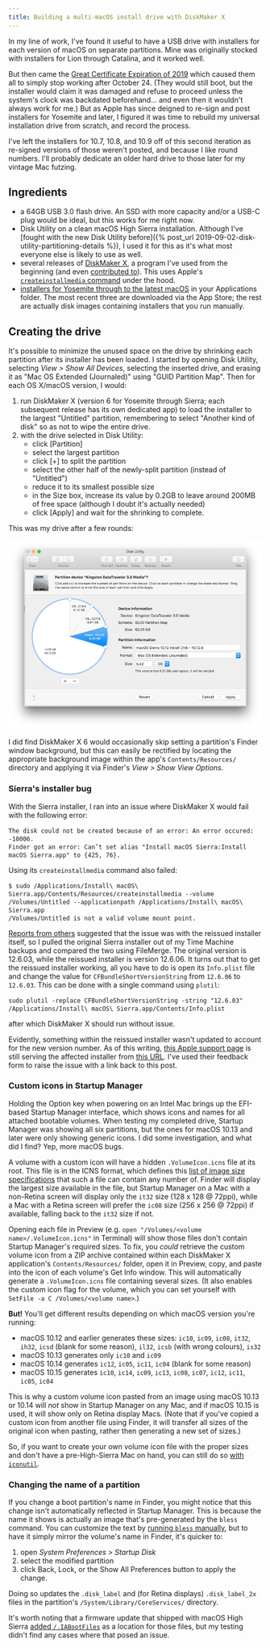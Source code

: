```yaml
---
title: Building a multi-macOS install drive with DiskMaker X
---
```


In my line of work, I've found it useful to have a USB drive with installers for each version of macOS on separate partitions. Mine was originally stocked with installers for Lion through Catalina, and it worked well.

But then came the [Great Certificate Expiration of 2019](https://derflounder.wordpress.com/2019/10/16/certificate-used-to-sign-older-apple-software-expiring-on-october-24-2019/) which caused them all to simply stop working after October 24. (They would still boot, but the installer would claim it was damaged and refuse to proceed unless the system's clock was backdated beforehand… and even then it wouldn't always work for me.) But as Apple has since deigned to re-sign and post installers for Yosemite and later, I figured it was time to rebuild my universal installation drive from scratch, and record the process.

I've left the installers for 10.7, 10.8, and 10.9 off of this second iteration as re-signed versions of those weren't posted, and because I like round numbers. I'll probably dedicate an older hard drive to those later for my vintage Mac futzing.

## Ingredients

- a 64GB USB 3.0 flash drive. An SSD with more capacity and/or a USB-C plug would be ideal, but this works for me right now.
- Disk Utility on a clean macOS High Sierra installation. Although I've [fought with the new Disk Utility before]({% post_url 2019-09-02-disk-utility-partitioning-details %}), I used it for this as it's what most everyone else is likely to use as well.
- several releases of [DiskMaker X](https://diskmakerx.com/download/), a program I've used from the beginning (and even [contributed to](https://diskmakerx.com/diskmakerx502/)). This uses Apple's [`createinstallmedia` command](https://www.ifixit.com/Guide/How+to+create+a+bootable+USB+drive/66371) under the hood.
- [installers for Yosemite through to the latest macOS](https://tidbits.com/2019/10/28/redownload-archived-macos-installers-to-address-expired-certificates/) in your Applications folder. The most recent three are downloaded via the App Store; the rest are actually disk images containing installers that you run manually.

## Creating the drive

It's possible to minimize the unused space on the drive by shrinking each partition after its installer has been loaded. I started by opening Disk Utility, selecting _View > Show All Devices_, selecting the inserted drive, and erasing it as "Mac OS Extended (Journaled)" using "GUID Partition Map". Then for each OS X/macOS version, I would:

1. run DiskMaker X (version 6 for Yosemite through Sierra; each subsequent release has its own dedicated app) to load the installer to the largest "Untitled" partition, remembering to select "Another kind of disk" so as not to wipe the entire drive.
1. with the drive selected in Disk Utility:
    - click [Partition]
    - select the largest partition
    - click [+] to split the partition
    - select the other half of the newly-split partition (instead of "Untitled")
    - reduce it to its smallest possible size
    - in the Size box, increase its value by 0.2GB to leave around 200MB of free space (although I doubt it's actually needed)
    - click [Apply] and wait for the shrinking to complete.

This was my drive after a few rounds:

![Disk Utility partitions](/assets/images/disk-utility-partitions.png)

I did find DiskMaker X 6 would occasionally skip setting a partition's Finder window background, but this can easily be rectified by locating the appropriate background image within the app's `Contents/Resources/` directory and applying it via Finder's _View > Show View Options_.

### Sierra's installer bug

With the Sierra installer, I ran into an issue where DiskMaker X would fail with the following error:
```
The disk could not be created because of an error: An error occured: -10006.
Finder got an error: Can’t set alias "Install macOS Sierra:Install macOS Sierra.app" to {425, 76}.
```
Using its `createinstallmedia` command also failed:
```
$ sudo /Applications/Install\ macOS\ Sierra.app/Contents/Resources/createinstallmedia --volume /Volumes/Untitled --applicationpath /Applications/Install\ macOS\ Sierra.app
/Volumes/Untitled is not a valid volume mount point.
```
[Reports from others](https://forums.macrumors.com/threads/not-a-valid-volume-mount-point-cant-make-bootable-drive.1935673/) suggested that the issue was with the reissued installer itself, so I pulled the original Sierra installer out of my Time Machine backups and compared the two using FileMerge. The original version is 12.6.03, while the reissued installer is version 12.6.06. It turns out that to get the reissued installer working, all you have to do is open its `Info.plist` file and change the value for `CFBundleShortVersionString` from `12.6.06` to `12.6.03`. This can be done with a single command using `plutil`:
```
sudo plutil -replace CFBundleShortVersionString -string "12.6.03" /Applications/Install\ macOS\ Sierra.app/Contents/Info.plist
```
after which DiskMaker X should run without issue.

Evidently, something within the reissued installer wasn't updated to account for the new version number. As of this writing, [this Apple support page](https://support.apple.com/en-us/HT208202) is still serving the affected installer from [this URL](http://updates-http.cdn-apple.com/2019/cert/061-39476-20191023-48f365f4-0015-4c41-9f44-39d3d2aca067/InstallOS.dmg). I've used their feedback form to raise the issue with a link back to this post.

### Custom icons in Startup Manager

Holding the Option key when powering on an Intel Mac brings up the EFI-based Startup Manager interface, which shows icons and names for all attached bootable volumes. When testing my completed drive, Startup Manager was showing all six partitions, but the ones for macOS 10.13 and later were only showing generic icons. I did some investigation, and what did I find? Yep, more macOS bugs.

A volume with a custom icon will have a hidden `.VolumeIcon.icns` file at its root. This file is in the ICNS format, which defines this [list of image size specifications](https://en.wikipedia.org/wiki/Apple_Icon_Image_format#Icon_types) that such a file can contain any number of. Finder will display the largest size available in the file, but Startup Manager on a Mac with a non-Retina screen will display only the `it32` size (128 x 128 @ 72ppi), while a Mac with a Retina screen will prefer the `ic08` size (256 x 256 @ 72ppi) if available, falling back to the `it32` size if not.

Opening each file in Preview (e.g. `open "/Volumes/<volume name>/.VolumeIcon.icns"` in Terminal) will show those files don't contain Startup Manager's required sizes. To fix, you _could_ retrieve the custom volume icon from a ZIP archive contained within each DiskMaker X application's `Contents/Resources/` folder, open it in Preview, copy, and paste into the icon of each volume's Get Info window. This will automatically generate a `.VolumeIcon.icns` file containing several sizes. (It also enables the custom icon flag for the volume, which you can set yourself with `SetFile -a C /Volumes/<volume name>`.)

**But!** You'll get different results depending on which macOS version you're running:

- macOS 10.12 and earlier generates these sizes: `ic10`, `ic09`, `ic08`, `it32`, `ih32`, `icsd` (blank for some reason), `il32`, `icsb` (with wrong colours), `is32`
- macOS 10.13 generates only `ic10` and `ic09`
- macOS 10.14 generates `ic12`, `ic05`, `ic11`, `ic04` (blank for some reason)
- macOS 10.15 generates `ic10`, `ic14`, `ic09`, `ic13`, `ic08`, `ic07`, `ic12`, `ic11`, `ic05`, `ic04`

This is why a custom volume icon pasted from an image using macOS 10.13 or 10.14 will _not_ show in Startup Manager on any Mac, and if macOS 10.15 is used, it will show only on Retina display Macs. (Note that if you've copied a custom icon from another file using Finder, it will transfer all sizes of the original icon when pasting, rather then generating a new set of sizes.)

So, if you want to create your own volume icon file with the proper sizes and don't have a pre-High-Sierra Mac on hand, you can still do so [with `iconutil`](https://retifrav.github.io/blog/2018/10/09/macos-convert-png-to-icns/).

### Changing the name of a partition

If you change a boot partition's name in Finder, you might notice that this change isn't automatically reflected in Startup Manager. This is because the name it shows is actually an image that's pre-generated by the `bless` command. You can customize the text by [running `bless` manually](https://decio.eu/2014/01/16/correct-name-and-icons-in-startup-manager/), but to have it simply mirror the volume's name in Finder, it's quicker to:

1. open _System Preferences > Startup Disk_
1. select the modified partition
1. click Back, Lock, or the Show All Preferences button to apply the change.

Doing so updates the `.disk_label` and (for Retina displays) `.disk_label_2x` files in the partition's `/System/Library/CoreServices/` directory.

It's worth noting that a firmware update that shipped with macOS High Sierra [added `/.IABootFiles`](https://apple.stackexchange.com/a/300954) as a location for those files, but my testing didn't find any cases where that posed an issue.
